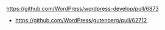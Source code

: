 https://github.com/WordPress/wordpress-develop/pull/6873

-   https://github.com/WordPress/gutenberg/pull/62712
